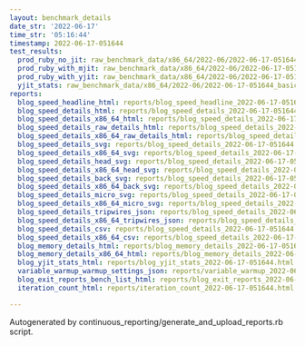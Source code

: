 ```yaml
---
layout: benchmark_details
date_str: '2022-06-17'
time_str: '05:16:44'
timestamp: 2022-06-17-051644
test_results:
  prod_ruby_no_jit: raw_benchmark_data/x86_64/2022-06/2022-06-17-051644_basic_benchmark_prod_ruby_no_jit.json
  prod_ruby_with_mjit: raw_benchmark_data/x86_64/2022-06/2022-06-17-051644_basic_benchmark_prod_ruby_with_mjit.json
  prod_ruby_with_yjit: raw_benchmark_data/x86_64/2022-06/2022-06-17-051644_basic_benchmark_prod_ruby_with_yjit.json
  yjit_stats: raw_benchmark_data/x86_64/2022-06/2022-06-17-051644_basic_benchmark_yjit_stats.json
reports:
  blog_speed_headline_html: reports/blog_speed_headline_2022-06-17-051644.html
  blog_speed_details_html: reports/blog_speed_details_2022-06-17-051644.html
  blog_speed_details_x86_64_html: reports/blog_speed_details_2022-06-17-051644.x86_64.html
  blog_speed_details_raw_details_html: reports/blog_speed_details_2022-06-17-051644.raw_details.html
  blog_speed_details_x86_64_raw_details_html: reports/blog_speed_details_2022-06-17-051644.x86_64.raw_details.html
  blog_speed_details_svg: reports/blog_speed_details_2022-06-17-051644.svg
  blog_speed_details_x86_64_svg: reports/blog_speed_details_2022-06-17-051644.x86_64.svg
  blog_speed_details_head_svg: reports/blog_speed_details_2022-06-17-051644.head.svg
  blog_speed_details_x86_64_head_svg: reports/blog_speed_details_2022-06-17-051644.x86_64.head.svg
  blog_speed_details_back_svg: reports/blog_speed_details_2022-06-17-051644.back.svg
  blog_speed_details_x86_64_back_svg: reports/blog_speed_details_2022-06-17-051644.x86_64.back.svg
  blog_speed_details_micro_svg: reports/blog_speed_details_2022-06-17-051644.micro.svg
  blog_speed_details_x86_64_micro_svg: reports/blog_speed_details_2022-06-17-051644.x86_64.micro.svg
  blog_speed_details_tripwires_json: reports/blog_speed_details_2022-06-17-051644.tripwires.json
  blog_speed_details_x86_64_tripwires_json: reports/blog_speed_details_2022-06-17-051644.x86_64.tripwires.json
  blog_speed_details_csv: reports/blog_speed_details_2022-06-17-051644.csv
  blog_speed_details_x86_64_csv: reports/blog_speed_details_2022-06-17-051644.x86_64.csv
  blog_memory_details_html: reports/blog_memory_details_2022-06-17-051644.html
  blog_memory_details_x86_64_html: reports/blog_memory_details_2022-06-17-051644.x86_64.html
  blog_yjit_stats_html: reports/blog_yjit_stats_2022-06-17-051644.html
  variable_warmup_warmup_settings_json: reports/variable_warmup_2022-06-17-051644.warmup_settings.json
  blog_exit_reports_bench_list_html: reports/blog_exit_reports_2022-06-17-051644.bench_list.html
  iteration_count_html: reports/iteration_count_2022-06-17-051644.html

---
```

Autogenerated by continuous_reporting/generate_and_upload_reports.rb script.
